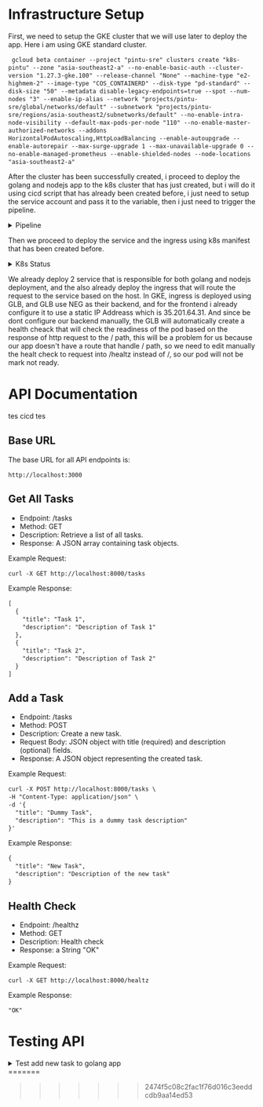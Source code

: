 # Infrastructure Setup

First, we need to setup the GKE cluster that we will use later to deploy the app. Here i am using GKE standard cluster.

```
 gcloud beta container --project "pintu-sre" clusters create "k8s-pintu" --zone "asia-southeast2-a" --no-enable-basic-auth --cluster-version "1.27.3-gke.100" --release-channel "None" --machine-type "e2-highmem-2" --image-type "COS_CONTAINERD" --disk-type "pd-standard" --disk-size "50" --metadata disable-legacy-endpoints=true --spot --num-nodes "3" --enable-ip-alias --network "projects/pintu-sre/global/networks/default" --subnetwork "projects/pintu-sre/regions/asia-southeast2/subnetworks/default" --no-enable-intra-node-visibility --default-max-pods-per-node "110" --no-enable-master-authorized-networks --addons HorizontalPodAutoscaling,HttpLoadBalancing --enable-autoupgrade --enable-autorepair --max-surge-upgrade 1 --max-unavailable-upgrade 0 --no-enable-managed-prometheus --enable-shielded-nodes --node-locations "asia-southeast2-a"
```

After the cluster has been successfully created, i proceed to deploy the golang and nodejs app to the k8s cluster that has just created, but i will do it using cicd script that has already been created before, i just need to setup the service account and pass it to the variable, then i just need to trigger the pipeline.

<details>
<summary>Pipeline</summary>

![](./img/successfulPipeline.png)
</details>

Then we proceed to deploy the service and the ingress using k8s manifest that has been created before.
<details>
<summary>K8s Status</summary>

![](./img/getK8sResource.png)
</details>

We already deploy 2 service that is responsible for both golang and nodejs deployment, and the also already deploy the ingress that will route the request to the service based on the host. In GKE, ingress is deployed using GLB, and GLB use NEG as their backend, and for the frontend i already configure it to use a static IP Addreass which is 35.201.64.31. And since be dont configure our backend manually, the GLB will automatically create a health cheack that will check the readiness of the pod based on the response of http request to the / path, this will be a problem for us because our app doesn't have a route that handle / path, so we need to edit manually the healt check to request into /healtz instead of /, so our pod will not be mark not ready.

# API Documentation
tes cicd tes
## Base URL
The base URL for all API endpoints is:
```
http://localhost:3000
```
## Get All Tasks
- Endpoint: /tasks
- Method: GET
- Description: Retrieve a list of all tasks.
- Response: A JSON array containing task objects.

Example Request:
```
curl -X GET http://localhost:8000/tasks
```

Example Response:
```
[
  {
    "title": "Task 1",
    "description": "Description of Task 1"
  },
  {
    "title": "Task 2",
    "description": "Description of Task 2"
  }
]
```

## Add a Task
- Endpoint: /tasks
- Method: POST
- Description: Create a new task.
- Request Body: JSON object with title (required) and description (optional) fields.
- Response: A JSON object representing the created task.

Example Request:
```
curl -X POST http://localhost:8000/tasks \
-H "Content-Type: application/json" \
-d '{
  "title": "Dummy Task",
  "description": "This is a dummy task description"
}'
```

Example Response:

```
{
  "title": "New Task",
  "description": "Description of the new task"
}
```

## Health Check
- Endpoint: /healthz
- Method: GET
- Description: Health check
- Response: a String "OK"

Example Request:
```
curl -X GET http://localhost:8000/healtz
```

Example Response:
```
"OK"
```

# Testing API

<details>
<summary>Test add new task to golang app</summary>
<<<<<<< HEAD

![add task to golang](img/addTaskGolang.png)

</details>
=======
  



>>>>>>> 2474f5c08c2fac1f76d016c3eeddcdb9aa14ed53
